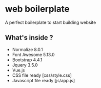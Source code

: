 # web boilerplate
A perfect boilerplate to start building website

## What's inside ?
- Normalize 8.0.1
- Font Awesome 5.13.0
- Bootstrap 4.4.1
- Jquery 3.5.0
- Vue.js
- CSS file ready [css/style.css]
- Javascript file ready [js/app.js]

